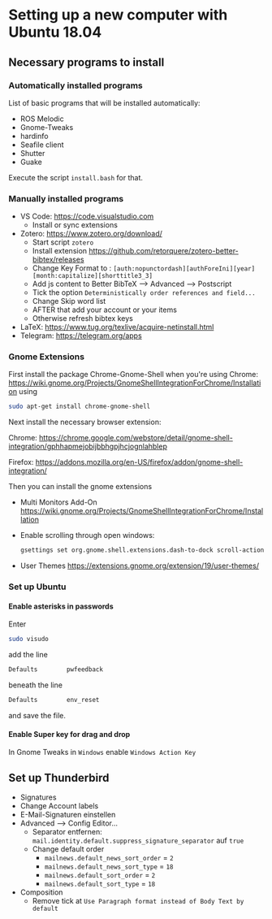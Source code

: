 # Setting up a new computer with Ubuntu 18.04

## Necessary programs to install

### Automatically installed programs

List of basic programs that will be installed automatically:

* ROS Melodic
* Gnome-Tweaks
* hardinfo
* Seafile client
* Shutter
* Guake

Execute the script `install.bash` for that.

### Manually installed programs

* VS Code: <https://code.visualstudio.com>
  * Install or sync extensions
* Zotero: <https://www.zotero.org/download/>
  * Start script `zotero`
  * Install extension <https://github.com/retorquere/zotero-better-bibtex/releases>
  * Change Key Format to : `[auth:nopunctordash][authForeIni][year][month:capitalize][shorttitle3_3]`
  * Add js content to Better BibTeX --> Advanced --> Postscript
  * Tick the option `Deterministically order references and field...`
  * Change Skip word list
  * AFTER that add your account or your items
  * Otherwise refresh bibtex keys
* LaTeX: <https://www.tug.org/texlive/acquire-netinstall.html>
* Telegram: <https://telegram.org/apps>

### Gnome Extensions

First install the package Chrome-Gnome-Shell when you're using Chrome: <https://wiki.gnome.org/Projects/GnomeShellIntegrationForChrome/Installation> using

````bash
sudo apt-get install chrome-gnome-shell
````

Next install the necessary browser extension:

Chrome: <https://chrome.google.com/webstore/detail/gnome-shell-integration/gphhapmejobijbbhgpjhcjognlahblep>

Firefox:
<https://addons.mozilla.org/en-US/firefox/addon/gnome-shell-integration/>

Then you can install the gnome extensions

* Multi Monitors Add-On <https://wiki.gnome.org/Projects/GnomeShellIntegrationForChrome/Installation>
* Enable scrolling through open windows:
  
  ````bash
  gsettings set org.gnome.shell.extensions.dash-to-dock scroll-action 'cycle-windows'
  ````

* User Themes <https://extensions.gnome.org/extension/19/user-themes/>

### Set up Ubuntu

#### Enable asterisks in passwords

Enter

````bash
sudo visudo
````

add the line

````bash
Defaults        pwfeedback
````

beneath the line

````bash
Defaults        env_reset
````

and save the file.

#### Enable Super key for drag and drop

In Gnome Tweaks in `Windows` enable `Windows Action Key`

## Set up Thunderbird

* Signatures
* Change Account labels
* E-Mail-Signaturen einstellen
* Advanced --> Config Editor...
  * Separator entfernen: `mail.identity.default.suppress_signature_separator` auf `true`
  * Change default order
    * `mailnews.default_news_sort_order` = `2`
    * `mailnews.default_news_sort_type` =  `18`
    * `mailnews.default_sort_order` = `2`
    * `mailnews.default_sort_type` = `18`
* Composition
  * Remove tick at `Use Paragraph format instead of Body Text by default`
